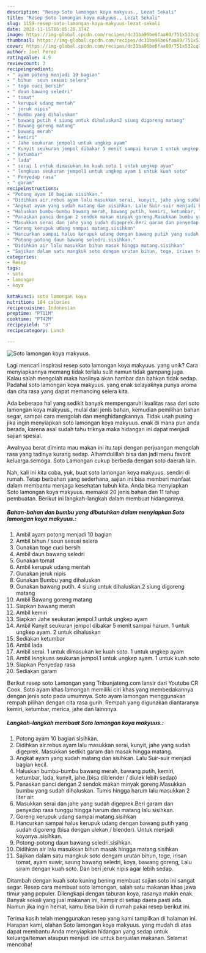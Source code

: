 ```yaml
---
description: "Resep Soto lamongan koya makyuus., Lezat Sekali"
title: "Resep Soto lamongan koya makyuus., Lezat Sekali"
slug: 1159-resep-soto-lamongan-koya-makyuus-lezat-sekali
date: 2020-11-15T05:05:28.374Z
image: https://img-global.cpcdn.com/recipes/dc31ba96be6faa80/751x532cq70/soto-lamongan-koya-makyuus-foto-resep-utama.jpg
thumbnail: https://img-global.cpcdn.com/recipes/dc31ba96be6faa80/751x532cq70/soto-lamongan-koya-makyuus-foto-resep-utama.jpg
cover: https://img-global.cpcdn.com/recipes/dc31ba96be6faa80/751x532cq70/soto-lamongan-koya-makyuus-foto-resep-utama.jpg
author: Joel Perez
ratingvalue: 4.9
reviewcount: 3
recipeingredient:
- " ayam potong menjadi 10 bagian"
- " bihun  soun sesuai selera"
- " toge cuci bersih"
- " daun bawang seledri"
- " tomat"
- " kerupuk udang mentah"
- " jeruk nipis"
- " Bumbu yang dihaluskan"
- " bawang putih 4 siung untuk dihaluskan2 siung digoreng matang"
- " Bawang goreng matang"
- " bawang merah"
- " kemiri"
- " Jahe seukuran jempol1 untuk ungkep ayam"
- " Kunyit seukuran jempol dibakar 5 menit sampai harum 1 untuk ungkep ayam 2 untuk dihaluskan"
- " ketumbar"
- " lada"
- " serai 1 untuk dimasukan ke kuah soto 1 untuk ungkep ayam"
- " lengkuas seukuran jempol1 untuk ungkep ayam 1 untuk kuah soto"
- " Penyedap rasa"
- " garam"
recipeinstructions:
- "Potong ayam 10 bagian sisihkan."
- "Didihkan air.rebus ayam lalu masukkan serai, kunyit, jahe yang sudah digeprek. Masukkan sedikit garam dan masak hingga matang."
- "Angkat ayam yang sudah matang dan sisihkan. Lalu Suir-suir menjadi bagian kecil."
- "Haluskan bumbu-bumbu bawang merah, bawang putih, kemiri, ketumbar, lada, kunyit, jahe.(bisa diblender / diulek lebih sedap)"
- "Panaskan panci dengan 2 sendok makan minyak goreng.Masukkan bumbu yang sudah dihaluskan. Tumis hingga harum lalu masukkan 2 liter air."
- "Masukkan serai dan jahe yang sudah digeprek.Beri garam dan penyedap rasa tunggu hingga harum dan matang lalu sisihkan."
- "Goreng kerupuk udang sampai matang.sisihkan"
- "Hancurkan sampai halus kerupuk udang dengan bawang putih yang sudah digoreng (bisa dengan ulekan / blender). Untuk menjadi koyanya..sisihkan."
- "Potong-potong daun bawang seledri.sisihkan."
- "Didihkan air lalu masukkan bihun masak hingga matang.sisihkan"
- "Sajikan dalam satu mangkuk soto dengam urutan bihun, toge, irisan tomat, ayam suwir, saung bawang seledri, koya, bawang goreng, Lalu siram dengan kuah soto. Dan beri jeruk nipis agar lebih sedap."
categories:
- Resep
tags:
- soto
- lamongan
- koya

katakunci: soto lamongan koya 
nutrition: 184 calories
recipecuisine: Indonesian
preptime: "PT11M"
cooktime: "PT42M"
recipeyield: "3"
recipecategory: Lunch

---
```



![Soto lamongan koya makyuus.](https://img-global.cpcdn.com/recipes/dc31ba96be6faa80/751x532cq70/soto-lamongan-koya-makyuus-foto-resep-utama.jpg)

Lagi mencari inspirasi resep soto lamongan koya makyuus. yang unik? Cara menyiapkannya memang tidak terlalu sulit namun tidak gampang juga. Kalau salah mengolah maka hasilnya akan hambar dan bahkan tidak sedap. Padahal soto lamongan koya makyuus. yang enak selayaknya punya aroma dan cita rasa yang dapat memancing selera kita.

Ada beberapa hal yang sedikit banyak mempengaruhi kualitas rasa dari soto lamongan koya makyuus., mulai dari jenis bahan, kemudian pemilihan bahan segar, sampai cara mengolah dan menghidangkannya. Tidak usah pusing jika ingin menyiapkan soto lamongan koya makyuus. enak di mana pun anda berada, karena asal sudah tahu triknya maka hidangan ini dapat menjadi sajian spesial.

Awalnyaa berat diminta mau makan ini itu.tapi dengan perjuangan mengolah rasa yang tadinya kurang sedap. Alhamdulillah bisa dan jadi menu favorit keluarga.semoga. Soto Lamongan cukup berbeda dengan soto daerah lain.


Nah, kali ini kita coba, yuk, buat soto lamongan koya makyuus. sendiri di rumah. Tetap berbahan yang sederhana, sajian ini bisa memberi manfaat dalam membantu menjaga kesehatan tubuh kita. Anda bisa menyiapkan Soto lamongan koya makyuus. memakai 20 jenis bahan dan 11 tahap pembuatan. Berikut ini langkah-langkah dalam membuat hidangannya.

<!--inarticleads1-->

##### Bahan-bahan dan bumbu yang dibutuhkan dalam menyiapkan Soto lamongan koya makyuus.:

1. Ambil  ayam potong menjadi 10 bagian
1. Ambil  bihun / soun sesuai selera
1. Gunakan  toge cuci bersih
1. Ambil  daun bawang seledri
1. Gunakan  tomat
1. Ambil  kerupuk udang mentah
1. Gunakan  jeruk nipis
1. Gunakan  Bumbu yang dihaluskan
1. Gunakan  bawang putih. 4 siung untuk dihaluskan.2 siung digoreng matang
1. Ambil  Bawang goreng matang
1. Siapkan  bawang merah
1. Ambil  kemiri
1. Siapkan  Jahe seukuran jempol.1 untuk ungkep ayam
1. Ambil  Kunyit seukuran jempol dibakar 5 menit sampai harum. 1 untuk ungkep ayam. 2 untuk dihaluskan
1. Sediakan  ketumbar
1. Ambil  lada
1. Ambil  serai. 1 untuk dimasukan ke kuah soto. 1 untuk ungkep ayam
1. Ambil  lengkuas seukuran jempol.1 untuk ungkep ayam. 1 untuk kuah soto
1. Siapkan  Penyedap rasa
1. Sediakan  garam


Berikut resep soto Lamongan yang Tribunjateng.com lansir dari Youtube CR Cook. Soto ayam khas lamongan memiliki ciri khas yang membedakannya dengan jenis soto pada umumnya. Soto ayam lamongan menggunakan rempah pilihan dengan cita rasa gurih. Rempah yang digunakan diantaranya kemiri, ketumbar, merica, jahe dan lainnnya. 

<!--inarticleads2-->

##### Langkah-langkah membuat Soto lamongan koya makyuus.:

1. Potong ayam 10 bagian sisihkan.
1. Didihkan air.rebus ayam lalu masukkan serai, kunyit, jahe yang sudah digeprek. Masukkan sedikit garam dan masak hingga matang.
1. Angkat ayam yang sudah matang dan sisihkan. Lalu Suir-suir menjadi bagian kecil.
1. Haluskan bumbu-bumbu bawang merah, bawang putih, kemiri, ketumbar, lada, kunyit, jahe.(bisa diblender / diulek lebih sedap)
1. Panaskan panci dengan 2 sendok makan minyak goreng.Masukkan bumbu yang sudah dihaluskan. Tumis hingga harum lalu masukkan 2 liter air.
1. Masukkan serai dan jahe yang sudah digeprek.Beri garam dan penyedap rasa tunggu hingga harum dan matang lalu sisihkan.
1. Goreng kerupuk udang sampai matang.sisihkan
1. Hancurkan sampai halus kerupuk udang dengan bawang putih yang sudah digoreng (bisa dengan ulekan / blender). Untuk menjadi koyanya..sisihkan.
1. Potong-potong daun bawang seledri.sisihkan.
1. Didihkan air lalu masukkan bihun masak hingga matang.sisihkan
1. Sajikan dalam satu mangkuk soto dengam urutan bihun, toge, irisan tomat, ayam suwir, saung bawang seledri, koya, bawang goreng, Lalu siram dengan kuah soto. Dan beri jeruk nipis agar lebih sedap.


Ditambah dengan kuah soto kuning bening membuat sajian soto ini sangat segar. Resep cara membuat soto lamongan, salah satu makanan khas jawa timur yang populer. Dilengkapi dengan taburan koya, rasanya makin enak. Banyak sekali yang jual makanan ini, hampir di setiap daera pasti ada. Namun jika ingin hemat, kamu bisa bikin di rumah pakai resep berikut ini. 

Terima kasih telah menggunakan resep yang kami tampilkan di halaman ini. Harapan kami, olahan Soto lamongan koya makyuus. yang mudah di atas dapat membantu Anda menyiapkan hidangan yang sedap untuk keluarga/teman ataupun menjadi ide untuk berjualan makanan. Selamat mencoba!
